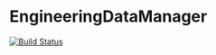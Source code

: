 # EngineeringDataManager

[![Build Status](https://github.com/Manarom/EngineeringDataManager.jl/actions/workflows/CI.yml/badge.svg?branch=main)](https://github.com/Manarom/EngineeringDataManager.jl/actions/workflows/CI.yml?query=branch%3Amain)

